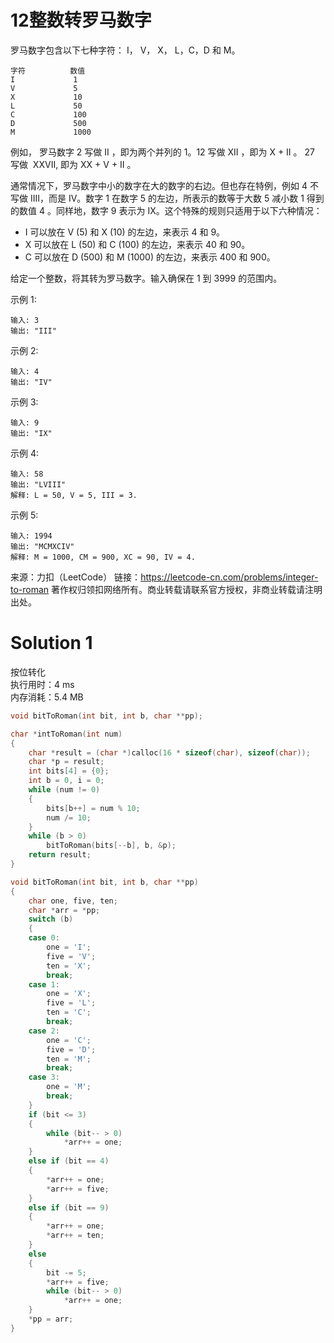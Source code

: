 # 12整数转罗马数字

罗马数字包含以下七种字符： I， V， X， L，C，D 和 M。
```
字符          数值
I             1
V             5
X             10
L             50
C             100
D             500
M             1000
```
例如， 罗马数字 2 写做 II ，即为两个并列的 1。12 写做 XII ，即为 X + II 。 27 写做  XXVII, 即为 XX + V + II 。

通常情况下，罗马数字中小的数字在大的数字的右边。但也存在特例，例如 4 不写做 IIII，而是 IV。数字 1 在数字 5 的左边，所表示的数等于大数 5 减小数 1 得到的数值 4 。同样地，数字 9 表示为 IX。这个特殊的规则只适用于以下六种情况：

+ I 可以放在 V (5) 和 X (10) 的左边，来表示 4 和 9。
+ X 可以放在 L (50) 和 C (100) 的左边，来表示 40 和 90。 
+ C 可以放在 D (500) 和 M (1000) 的左边，来表示 400 和 900。

给定一个整数，将其转为罗马数字。输入确保在 1 到 3999 的范围内。

示例 1:
```
输入: 3
输出: "III"
```
示例 2:
```
输入: 4
输出: "IV"
```
示例 3:
```
输入: 9
输出: "IX"
```
示例 4:
```
输入: 58
输出: "LVIII"
解释: L = 50, V = 5, III = 3.
```
示例 5:
```
输入: 1994
输出: "MCMXCIV"
解释: M = 1000, CM = 900, XC = 90, IV = 4.
```
来源：力扣（LeetCode）
链接：https://leetcode-cn.com/problems/integer-to-roman
著作权归领扣网络所有。商业转载请联系官方授权，非商业转载请注明出处。

# Solution 1
按位转化  
执行用时：4 ms  
内存消耗：5.4 MB  
``` c
void bitToRoman(int bit, int b, char **pp);

char *intToRoman(int num)
{
    char *result = (char *)calloc(16 * sizeof(char), sizeof(char));
    char *p = result;
    int bits[4] = {0};
    int b = 0, i = 0;
    while (num != 0)
    {
        bits[b++] = num % 10;
        num /= 10;
    }
    while (b > 0)
        bitToRoman(bits[--b], b, &p);
    return result;
}

void bitToRoman(int bit, int b, char **pp)
{
    char one, five, ten;
    char *arr = *pp;
    switch (b)
    {
    case 0:
        one = 'I';
        five = 'V';
        ten = 'X';
        break;
    case 1:
        one = 'X';
        five = 'L';
        ten = 'C';
        break;
    case 2:
        one = 'C';
        five = 'D';
        ten = 'M';
        break;
    case 3:
        one = 'M';
        break;
    }
    if (bit <= 3)
    {
        while (bit-- > 0)
            *arr++ = one;
    }
    else if (bit == 4)
    {
        *arr++ = one;
        *arr++ = five;
    }
    else if (bit == 9)
    {
        *arr++ = one;
        *arr++ = ten;
    }
    else
    {
        bit -= 5;
        *arr++ = five;
        while (bit-- > 0)
            *arr++ = one;
    }
    *pp = arr;
}
```
